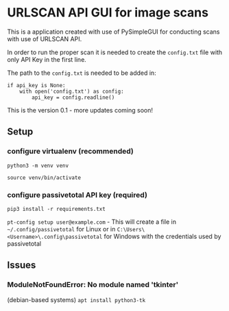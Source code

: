 # URLSCAN API GUI for image scans

This is a application created with use of PySimpleGUI for conducting scans with use of URLSCAN API.

In order to run the proper scan it is needed to create the `config.txt` file with only API Key in the first line.

The path to the `config.txt` is needed to be added in:

    if api_key is None:
        with open('config.txt') as config:
            api_key = config.readline()

This is the version 0.1 - more updates coming soon!

## Setup

### configure virtualenv (recommended) 

`python3 -m venv venv`

`source venv/bin/activate`

### configure passivetotal API key (required)

`pip3 install -r requirements.txt`

`pt-config setup user@example.com` - This will create a file in
`~/.config/passivetotal` for Linux
or in `C:\Users\<Username>\.config\passivetotal` for Windows
with the credentials used by passivetotal


## Issues

### ModuleNotFoundError: No module named 'tkinter'

(debian-based systems) `apt install python3-tk`
